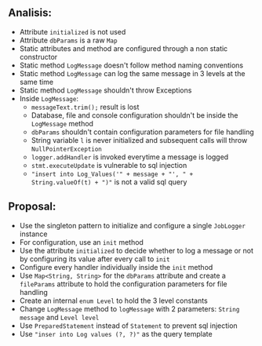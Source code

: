 Analisis:
---
* Attribute `initialized` is not used
* Attribute `dbParams` is a raw `Map`
* Static attributes and method are configured through a non static constructor
* Static method `LogMessage` doesn't follow method naming conventions
* Static method `LogMessage` can log the same message in 3 levels at the same time
* Static method `LogMessage` shouldn't throw Exceptions
* Inside `LogMessage`:
    * `messageText.trim();` result is lost
    * Database, file and console configuration shouldn't be inside the `LogMessage` method
    * `dbParams` shouldn't contain configuration parameters for file handling
    * String variable `l` is never initialized and subsequent calls will throw `NullPointerException`
    * `logger.addHandler` is invoked everytime a message is logged
    * `stmt.executeUpdate` is vulnerable to sql injection
    * `"insert into Log_Values('" + message + "', " + String.valueOf(t) + ")"` is not a valid sql query

Proposal:
---
* Use the singleton pattern to initialize and configure a single `JobLogger` instance
* For configuration, use an `init` method
* Use the attribute `initialized` to decide whether to log a message or not by configuring its value after every call to `init`
* Configure every handler individually inside the `init` method
* Use `Map<String, String>` for the `dbParams`  attribute and create a `fileParams` attribute to hold the configuration parameters for file handling
* Create an internal `enum Level` to hold the 3 level constants
* Change `LogMessage` method to `logMessage` with 2 parameters: `String message` and `Level level`
* Use `PreparedStatement` instead of `Statement` to prevent sql injection
* Use `"inser into Log values (?, ?)"` as the query template